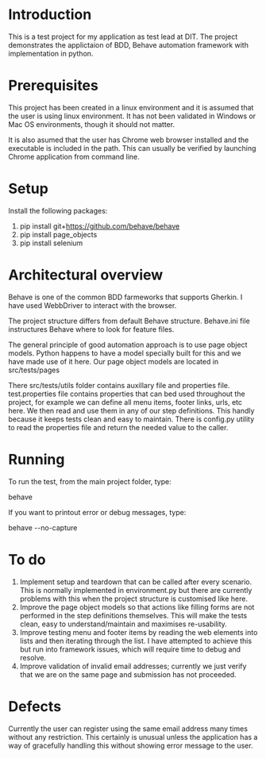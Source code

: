 # Introduction
This is a test project for my application as test lead at DIT.
The project demonstrates the applictaion of BDD, Behave automation framework with implementation in python.

# Prerequisites
This project has been created in a linux environment and it is assumed that the user is using linux environment. It has not been validated in Windows or Mac OS environments, though it should not matter.

It is also asumed that the user has Chrome web browser installed and the executable is included in the path. This can usually be verified by launching Chrome application from command line.

# Setup
Install the following packages:

1. pip install git+https://github.com/behave/behave
2. pip install page_objects
3. pip install selenium

# Architectural overview
Behave is one of the common BDD farmeworks that supports Gherkin. I have used WebbDriver to interact with the browser.

The project structure differs from default Behave structure. Behave.ini file instructures Behave where to look for feature files.

The general principle of good automation approach is to use page object models. Python happens to have a model specially built for this and we have made use of it here. Our page object models are located in src/tests/pages

There src/tests/utils folder contains auxillary file and properties file. test.properties file contains properties that can bed used throughout the project, for example we can define all menu items, footer links, urls, etc here. We then read and use them in any of our step definitions. This handly because it keeps tests clean and easy to maintain.
There is config.py utility to read the properties file and return the needed value to the caller.

# Running
To run the test, from the main project folder, type:

behave

If you want to printout error or debug messages, type:

behave --no-capture

# To do
1. Implement setup and teardown that can be called after every scenario. This is normally implemented in environment.py but there are currently problems with this when the project structure is customised like here.
2. Improve the page object models so that actions like filling forms are not performed in the step definitions themselves. This will make the tests clean, easy to understand/maintain and maximises re-usability. 
3. Improve testing menu and footer items by reading the web elements into lists and then iterating through the list. I have attempted to achieve this but run into framework issues, which will require time to debug and resolve.
4. Improve validation of invalid email addresses; currently we just verify that we are on the same page and submission has not proceeded.

# Defects
Currently the user can register using the same email address many times without any restriction. This certainly
is unusual unless the application has a way of gracefully handling this without showing error message to the user.

